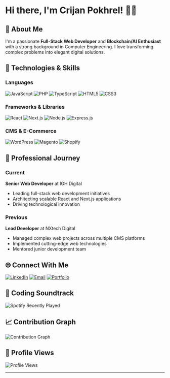 # Hi there, I'm Crijan Pokhrel! 👋🚀

## 🌟 About Me
I'm a passionate **Full-Stack Web Developer** and **Blockchain/AI Enthusiast** with a strong background in Computer Engineering. I love transforming complex problems into elegant digital solutions.

## 🔧 Technologies & Skills

### Languages
![JavaScript](https://img.shields.io/badge/JavaScript-F7DF1E?style=for-the-badge&logo=javascript&logoColor=black)
![PHP](https://img.shields.io/badge/PHP-777BB4?style=for-the-badge&logo=php&logoColor=white)
![TypeScript](https://img.shields.io/badge/TypeScript-3178C6?style=for-the-badge&logo=typescript&logoColor=white)
![HTML5](https://img.shields.io/badge/HTML5-E34F26?style=for-the-badge&logo=html5&logoColor=white)
![CSS3](https://img.shields.io/badge/CSS3-1572B6?style=for-the-badge&logo=css3&logoColor=white)

### Frameworks & Libraries
![React](https://img.shields.io/badge/React-61DAFB?style=for-the-badge&logo=react&logoColor=black)
![Next.js](https://img.shields.io/badge/Next.js-000000?style=for-the-badge&logo=next.js&logoColor=white)
![Node.js](https://img.shields.io/badge/Node.js-43853D?style=for-the-badge&logo=node.js&logoColor=white)
![Express.js](https://img.shields.io/badge/Express.js-404D59?style=for-the-badge)

### CMS & E-Commerce
![WordPress](https://img.shields.io/badge/WordPress-21759B?style=for-the-badge&logo=wordpress&logoColor=white)
![Magento](https://img.shields.io/badge/Magento-F26322?style=for-the-badge&logo=magento&logoColor=white)
![Shopify](https://img.shields.io/badge/Shopify-7AB55C?style=for-the-badge&logo=shopify&logoColor=white)

## 🚀 Professional Journey

### Current
**Senior Web Developer** at IGH Digital
- Leading full-stack web development initiatives
- Architecting scalable React and Next.js applications
- Driving technological innovation

### Previous
**Lead Developer** at NXtech Digital
- Managed complex web projects across multiple CMS platforms
- Implemented cutting-edge web technologies
- Mentored junior development team

## 🌐 Connect With Me

[![LinkedIn](https://img.shields.io/badge/LinkedIn-0A66C2?style=for-the-badge&logo=linkedin&logoColor=white)](https://linkedin.com/in/srijanpokhrel)
[![Email](https://img.shields.io/badge/Email-8B0000?style=for-the-badge&logo=gmail&logoColor=white)](mailto:srijanpokhrel1@gmail.com)
[![Portfolio](https://img.shields.io/badge/Portfolio-4285F4?style=for-the-badge&logo=google-cloud&logoColor=white)](https://srijanpokhrel.com.np)

## 🎵 Coding Soundtrack
![Spotify Recently Played](https://spotify-recently-played-readme.vercel.app/api?user=YOUR_SPOTIFY_USERNAME)

## 📈 Contribution Graph
![Contribution Graph](https://github-readme-activity-graph.vercel.app/graph?username=srijanpokhrel&theme=github)

## 👀 Profile Views
![Profile Views](https://komarev.com/ghpvc/?username=srijanpokhrel&color=blueviolet)

---
